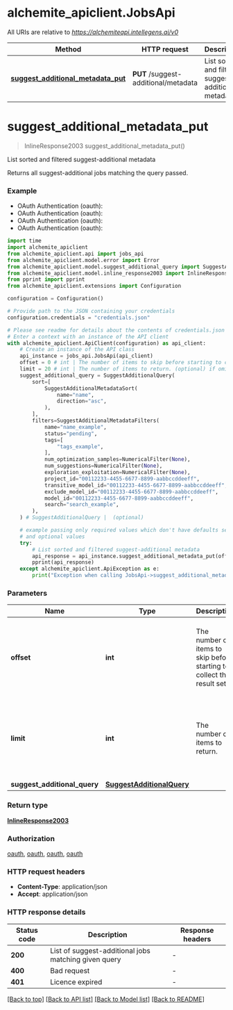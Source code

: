 # alchemite_apiclient.JobsApi

All URIs are relative to *https://alchemiteapi.intellegens.ai/v0*

Method | HTTP request | Description
------------- | ------------- | -------------
[**suggest_additional_metadata_put**](JobsApi.md#suggest_additional_metadata_put) | **PUT** /suggest-additional/metadata | List sorted and filtered suggest-additional metadata


# **suggest_additional_metadata_put**
> InlineResponse2003 suggest_additional_metadata_put()

List sorted and filtered suggest-additional metadata

Returns all suggest-additional jobs matching the query passed. 

### Example

* OAuth Authentication (oauth):
* OAuth Authentication (oauth):
* OAuth Authentication (oauth):
* OAuth Authentication (oauth):

```python
import time
import alchemite_apiclient
from alchemite_apiclient.api import jobs_api
from alchemite_apiclient.model.error import Error
from alchemite_apiclient.model.suggest_additional_query import SuggestAdditionalQuery
from alchemite_apiclient.model.inline_response2003 import InlineResponse2003
from pprint import pprint
from alchemite_apiclient.extensions import Configuration

configuration = Configuration()

# Provide path to the JSON containing your credentials
configuration.credentials = "credentials.json"

# Please see readme for details about the contents of credentials.json
# Enter a context with an instance of the API client
with alchemite_apiclient.ApiClient(configuration) as api_client:
    # Create an instance of the API class
    api_instance = jobs_api.JobsApi(api_client)
    offset = 0 # int | The number of items to skip before starting to collect the result set. (optional) if omitted the server will use the default value of 0
    limit = 20 # int | The number of items to return. (optional) if omitted the server will use the default value of 20
    suggest_additional_query = SuggestAdditionalQuery(
        sort=[
            SuggestAdditionalMetadataSort(
                name="name",
                direction="asc",
            ),
        ],
        filters=SuggestAdditionalMetadataFilters(
            name="name_example",
            status="pending",
            tags=[
                "tags_example",
            ],
            num_optimization_samples=NumericalFilter(None),
            num_suggestions=NumericalFilter(None),
            exploration_exploitation=NumericalFilter(None),
            project_id="00112233-4455-6677-8899-aabbccddeeff",
            transitive_model_id="00112233-4455-6677-8899-aabbccddeeff",
            exclude_model_id="00112233-4455-6677-8899-aabbccddeeff",
            model_id="00112233-4455-6677-8899-aabbccddeeff",
            search="search_example",
        ),
    ) # SuggestAdditionalQuery |  (optional)

    # example passing only required values which don't have defaults set
    # and optional values
    try:
        # List sorted and filtered suggest-additional metadata
        api_response = api_instance.suggest_additional_metadata_put(offset=offset, limit=limit, suggest_additional_query=suggest_additional_query)
        pprint(api_response)
    except alchemite_apiclient.ApiException as e:
        print("Exception when calling JobsApi->suggest_additional_metadata_put: %s\n" % e)
```


### Parameters

Name | Type | Description  | Notes
------------- | ------------- | ------------- | -------------
 **offset** | **int**| The number of items to skip before starting to collect the result set. | [optional] if omitted the server will use the default value of 0
 **limit** | **int**| The number of items to return. | [optional] if omitted the server will use the default value of 20
 **suggest_additional_query** | [**SuggestAdditionalQuery**](SuggestAdditionalQuery.md)|  | [optional]

### Return type

[**InlineResponse2003**](InlineResponse2003.md)

### Authorization

[oauth](../README.md#oauth), [oauth](../README.md#oauth), [oauth](../README.md#oauth), [oauth](../README.md#oauth)

### HTTP request headers

 - **Content-Type**: application/json
 - **Accept**: application/json


### HTTP response details

| Status code | Description | Response headers |
|-------------|-------------|------------------|
**200** | List of suggest-additional jobs matching given query |  -  |
**400** | Bad request |  -  |
**401** | Licence expired |  -  |

[[Back to top]](#) [[Back to API list]](../README.md#documentation-for-api-endpoints) [[Back to Model list]](../README.md#documentation-for-models) [[Back to README]](../README.md)


